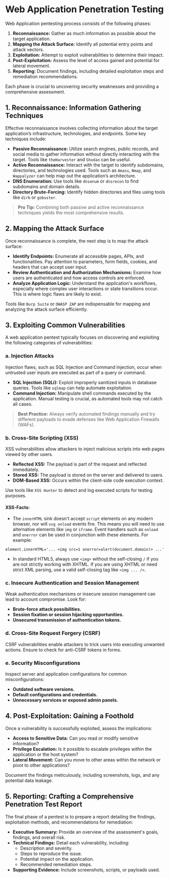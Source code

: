 # Web Application Penetration Testing

Web Application pentesting process consists of the following phases:

1. **Reconnaissance:** Gather as much information as possible about the target application.
2. **Mapping the Attack Surface:** Identify all potential entry points and attack vectors.
3. **Exploitation:** Attempt to exploit vulnerabilities to determine their impact.
4. **Post-Exploitation:** Assess the level of access gained and potential for lateral movement.
5. **Reporting:** Document findings, including detailed exploitation steps and remediation recommendations.

Each phase is crucial to uncovering security weaknesses and providing a comprehensive assessment.

## 1. Reconnaissance: Information Gathering Techniques

Effective reconnaissance involves collecting information about the target application’s infrastructure, technologies, and endpoints. Some key techniques include:

- **Passive Reconnaissance:** Utilize search engines, public records, and social media to gather information without directly interacting with the target. Tools like `theHarvester` and `Shodan` can be useful.
- **Active Reconnaissance:** Interact with the target to identify subdomains, directories, and technologies used. Tools such as `Amass`, `Nmap`, and `Wappalyzer` can help map out the application’s architecture.
- **DNS Enumeration:** Use tools like `dnsenum` or `dnsrecon` to find subdomains and domain details.
- **Directory Brute-Forcing:** Identify hidden directories and files using tools like `dirb` or `gobuster`.

> **Pro Tip:** Combining both passive and active reconnaissance techniques yields the most comprehensive results.

## 2. Mapping the Attack Surface

Once reconnaissance is complete, the next step is to map the attack surface:

- **Identify Endpoints:** Enumerate all accessible pages, APIs, and functionalities. Pay attention to parameters, form fields, cookies, and headers that can accept user input.
- **Review Authentication and Authorization Mechanisms:** Examine how users are authenticated and how access controls are enforced.
- **Analyze Application Logic:** Understand the application's workflows, especially where complex user interactions or state transitions occur. This is where logic flaws are likely to exist.

Tools like `Burp Suite` or `OWASP ZAP` are indispensable for mapping and analyzing the attack surface efficiently.

## 3. Exploiting Common Vulnerabilities

A web application pentest typically focuses on discovering and exploiting the following categories of vulnerabilities:

### a. Injection Attacks

Injection flaws, such as SQL Injection and Command Injection, occur when untrusted user inputs are executed as part of a query or command.

- **SQL Injection (SQLi):** Exploit improperly sanitized inputs in database queries. Tools like `sqlmap` can help automate exploitation.
- **Command Injection:** Manipulate shell commands executed by the application. Manual testing is crucial, as automated tools may not catch all cases.

> **Best Practice:** Always verify automated findings manually and try different payloads to evade defenses like Web Application Firewalls (WAFs).

### b. Cross-Site Scripting (XSS)

XSS vulnerabilities allow attackers to inject malicious scripts into web pages viewed by other users.

- **Reflected XSS:** The payload is part of the request and reflected immediately.
- **Stored XSS:** The payload is stored on the server and delivered to users.
- **DOM-Based XSS:** Occurs within the client-side code execution context.

Use tools like `XSS Hunter` to detect and log executed scripts for testing purposes.

#### XSS-Facts:

- The `innerHTML` sink doesn't accept `script` elements on any modern browser, nor will `svg onload` events fire. This means you will need to use alternative elements like `img` or `iframe`. Event handlers such as `onload` and `onerror` can be used in conjunction with these elements. For example:

```
element.innerHTML='... <img src=1 onerror=alert(document.domain)> ...'
```

- In standard HTML5, always use `<img>` without the self-closing `/` if you are not strictly working with XHTML. If you are using XHTML or need strict XML parsing, use a valid self-closing tag like `<img ... />`.

### c. Insecure Authentication and Session Management

Weak authentication mechanisms or insecure session management can lead to account compromise. Look for:

- **Brute-force attack possibilities.**
- **Session fixation or session hijacking opportunities.**
- **Unsecured transmission of authentication tokens.**

### d. Cross-Site Request Forgery (CSRF)

CSRF vulnerabilities enable attackers to trick users into executing unwanted actions. Ensure to check for anti-CSRF tokens in forms.

### e. Security Misconfigurations

Inspect server and application configurations for common misconfigurations:

- **Outdated software versions.**
- **Default configurations and credentials.**
- **Unnecessary services or exposed admin panels.**

## 4. Post-Exploitation: Gaining a Foothold

Once a vulnerability is successfully exploited, assess the implications:

- **Access to Sensitive Data:** Can you read or modify sensitive information?
- **Privilege Escalation:** Is it possible to escalate privileges within the application or the host system?
- **Lateral Movement:** Can you move to other areas within the network or pivot to other applications?

Document the findings meticulously, including screenshots, logs, and any potential data leakage.

## 5. Reporting: Crafting a Comprehensive Penetration Test Report

The final phase of a pentest is to prepare a report detailing the findings, exploitation methods, and recommendations for remediation:

- **Executive Summary:** Provide an overview of the assessment's goals, findings, and overall risk.
- **Technical Findings:** Detail each vulnerability, including:
  - Description and severity.
  - Steps to reproduce the issue.
  - Potential impact on the application.
  - Recommended remediation steps.
- **Supporting Evidence:** Include screenshots, scripts, or payloads used.
